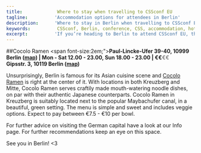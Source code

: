 ```yaml
---
title:             Where to stay when travelling to CSSconf EU
tagline:          'Accommodation options for attendees in Berlin'
description:      'Where to stay in Berlin when travelling to CSSconf EU'
keywords:          CSSconf, Berlin, conference, CSS, accommodation, hotel, hostel, AirBnB
excerpt:          'If you’re heading to Berlin to attend CSSconf EU, then welcome! Berlin is one of the most vibrant cities in the world and we’re certain that you’ll have a fantastic time here. If you haven’t done so yet, we would like to urge you to make your accommodation arrangements for your stay here as soon as possible.'
---
```


##Cocolo Ramen 
<span font-size:2em;">**Paul-Lincke-Ufer 39-40, 10999 Berlin ([map](https://www.google.de/search?es_sm=93&q=cocolo+ramen&npsic=0&rflfq=1&rlha=0&tbm=lcl&sa=X&ved=0CDAQtgNqFQoTCLrhid_o4McCFchaFAodMGIFCg&biw=1366&bih=653#rlfi=hd:;si:4879598907839537550)) | Mon - Sat 12.00 - 23.00, Sun 18.00 - 23.00 | €€<span style="color:grey">€€</span>**  
**Gipsstr. 3, 10119 Berlin ([map](https://www.google.de/maps/place/Cocolo/@52.5271775,13.3992568,15z/data=!4m2!3m1!1s0x0:0xc34bcc3a3a3872a3))**</span>

Unsurprisingly, Berlin is famous for its Asian cuisine scene and [Cocolo Ramen](https://www.facebook.com/pages/Cocolo-Ramen-X-Berg/480234328730559) is right at the center of it. With locations in both Kreuzberg and Mitte, Cocolo Ramen serves craftily made mouth-watering noodle dishes, on par with their authentic Japanese counterparts. Cocolo Ramen in Kreuzberg is suitably located next to the popular Maybachufer canal, in a beautiful, green setting. The menu is simple and sweet and includes veggie options. Expect to pay between €7.5 - €10 per bowl. 



For further advice on visiting the German capital have a look at our Info page. For further recommendations keep an eye on this space.

See you in Berlin! <3
